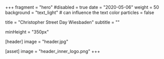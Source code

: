 +++
fragment = "hero"
#disabled = true
date = "2020-05-06"
weight = 50
background = "text_light" # can influence the text color
particles = false

title = "Christopher Street Day Wiesbaden"
subtitle = ""

minHeight = "350px"

[header]
  image = "header.jpg"

[asset]
  image = "header_inner_logo.png"
+++
